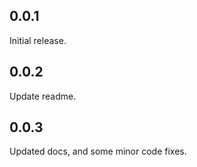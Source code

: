 ## 0.0.1

Initial release.

## 0.0.2

Update readme.

## 0.0.3

Updated docs, and some minor code fixes.
